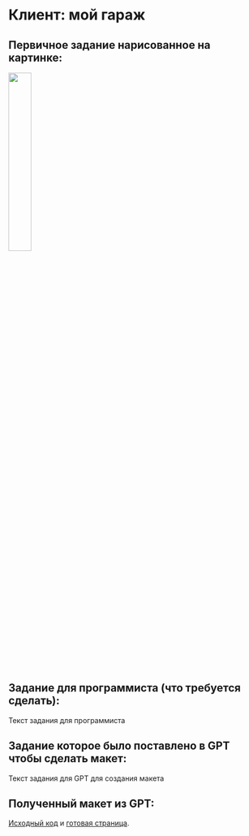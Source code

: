 # Клиент: мой гараж

## Первичное задание нарисованное на картинке:
<p >
    <img src="/wiki/client-garage.jpg" width="30%">
</p>

## Задание для программиста (что требуется сделать):

Текст задания для программиста

## Задание которое было поставлено в GPT чтобы сделать макет:

Текст задания для GPT для создания макета

## Полученный макет из GPT:

[Исходный код](/wiki/pages/client-garage.html) и <a href="https://htmlpreview.github.io?https://github.com/matveynator/restar/blob/main/wiki/pages/client-garage.html">готовая страница</a>.

